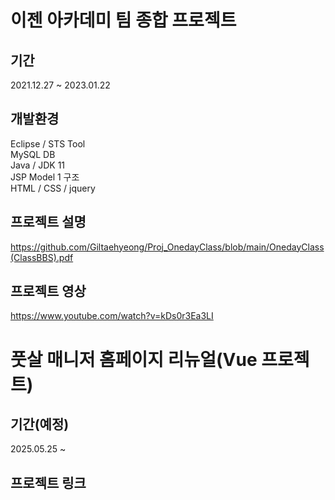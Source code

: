 # 이젠 아카데미 팀 종합 프로젝트
## 기간
2021.12.27 ~ 2023.01.22 

## 개발환경
Eclipse / STS Tool </br>
MySQL DB </br>
Java / JDK 11 </br>
JSP Model 1 구조 </br>
HTML / CSS / jquery 

## 프로젝트 설명
https://github.com/Giltaehyeong/Proj_OnedayClass/blob/main/OnedayClass(ClassBBS).pdf

## 프로젝트 영상
https://www.youtube.com/watch?v=kDs0r3Ea3LI

# 풋살 매니저 홈페이지 리뉴얼(Vue 프로젝트)
## 기간(예정)
2025.05.25 ~ 

## 프로젝트 링크
